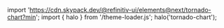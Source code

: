 <!--
type: template
name: tornado-chart
-->

import 'https://cdn.skypack.dev/@refinitiv-ui/elements@next/tornado-chart?min';
import { halo } from '/theme-loader.js';
halo('tornado-chart');